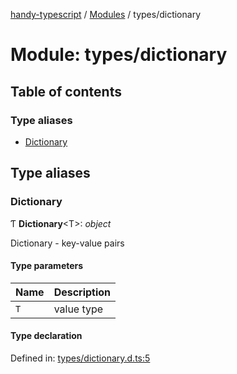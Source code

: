 [handy-typescript](../README.md) / [Modules](../modules.md) / types/dictionary

# Module: types/dictionary

## Table of contents

### Type aliases

- [Dictionary](types_dictionary.md#dictionary)

## Type aliases

### Dictionary

Ƭ **Dictionary**<T\>: *object*

Dictionary - key-value pairs

#### Type parameters

| Name | Description |
| :------ | :------ |
| `T` | value type |

#### Type declaration

Defined in: [types/dictionary.d.ts:5](https://github.com/robbiemu/handy-typescript/blob/87af4f8/types/dictionary.d.ts#L5)
